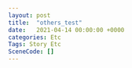 ```yaml
---
layout: post
title:  "others_test"
date:   2021-04-14 00:00:00 +0000
categories: Etc
Tags: Story Etc
SceneCode: []
---
```

